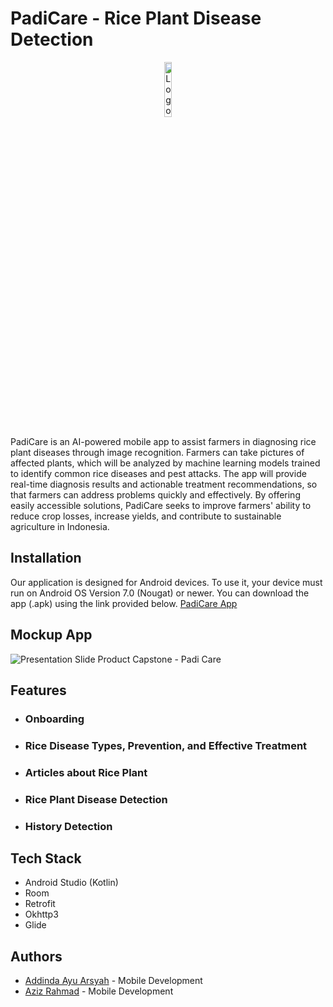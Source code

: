 # PadiCare - Rice Plant Disease Detection
<p align="center" width="100%">
  <img width="15%" src="https://github.com/user-attachments/assets/0d343be6-bbfa-4cc7-861b-b57e16e6d283" alt="Logo PadiCare (Fixx)">
</p>
PadiCare is an AI-powered mobile app to assist farmers in diagnosing rice plant diseases through image recognition. Farmers can take pictures of affected plants, which will be analyzed by machine learning models trained to identify common rice diseases and pest attacks. The app will provide real-time diagnosis results and actionable treatment recommendations, so that farmers can address problems quickly and effectively. By offering easily accessible solutions, PadiCare seeks to improve farmers' ability to reduce crop losses, increase yields, and contribute to sustainable agriculture in Indonesia.

## Installation
Our application is designed for Android devices. To use it, your device must run on Android OS Version 7.0 (Nougat) or newer. You can download the app (.apk) using the link provided below.
[PadiCare App](https://drive.google.com/drive/folders/19QebCHVF2NMtDcbRbaypA8hE61ljkqyr?usp=sharing) 

## Mockup App
  ![Presentation Slide Product Capstone - Padi Care](https://github.com/user-attachments/assets/4903b882-34cf-4226-9bd0-c07fceeb2dc6)

## Features
- ### Onboarding
- ### Rice Disease Types, Prevention, and Effective Treatment
- ### Articles about Rice Plant
- ### Rice Plant Disease Detection
- ### History Detection

## Tech Stack

- Android Studio (Kotlin)
- Room 
- Retrofit
- Okhttp3
- Glide
  
## Authors

- [Addinda Ayu Arsyah](https://www.linkedin.com/in/addinda-ayu-arsyah) - Mobile Development
- [Aziz Rahmad](https://www.linkedin.com/in/azizrahmad/) - Mobile Development

